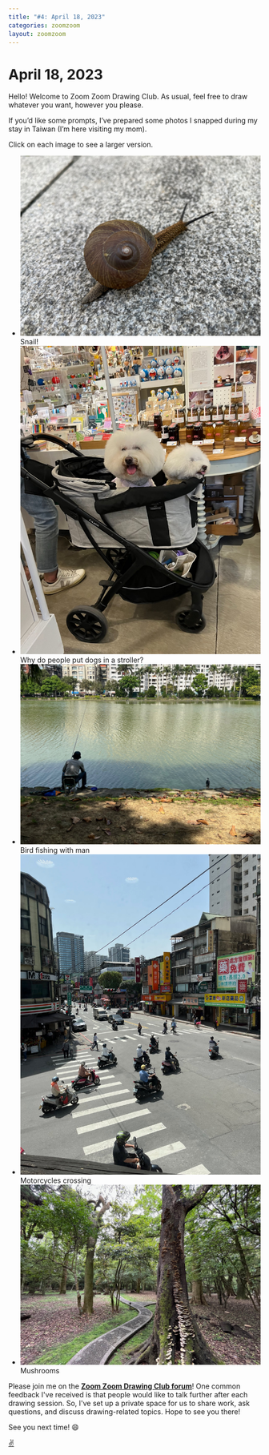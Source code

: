 ```yaml
---
title: "#4: April 18, 2023"
categories: zoomzoom
layout: zoomzoom
---
```


# April 18, 2023

Hello! Welcome to Zoom Zoom Drawing Club. As usual, feel free to draw whatever you want, however you please.

If you’d like some prompts, I’ve prepared some photos I snapped during my stay in Taiwan (I’m here visiting my mom).

Click on each image to see a larger version.


<ul class="reference-photos">
  <li>
    <a href="/assets/images/zoomzoom/z4-snail.jpg"><img src="/assets/images/zoomzoom/z4-snail.jpg"></a>
    <span>Snail!</span>
  </li>
  <li>
    <a href="/assets/images/zoomzoom/z4-dogs-stroller.jpg"><img src="/assets/images/zoomzoom/z4-dogs-stroller.jpg"></a>
    <span>Why do people put dogs in a stroller?</span>
  </li>
  <li>
    <a href="/assets/images/zoomzoom/z4-fishing.jpg"><img src="/assets/images/zoomzoom/z4-fishing.jpg"></a>
    <span>Bird fishing with man</span>
  </li>
  <li>
    <a href="/assets/images/zoomzoom/z4-motorcycles.jpg"><img src="/assets/images/zoomzoom/z4-motorcycles.jpg"></a>
    <span>Motorcycles crossing</span>
  </li>
  <li>
    <a href="/assets/images/zoomzoom/z4-mushroom-tree.jpg"><img src="/assets/images/zoomzoom/z4-mushroom-tree.jpg"></a>
    <span>Mushrooms</span>
  </li>
</ul>


Please join me on the **[Zoom Zoom Drawing Club forum](https://ponder.us/join/394ba2b9)**! 
One common feedback I've received is that people would like to
talk further after each drawing session.
So, I've set up a private space for us to share work, ask questions, and discuss 
drawing-related topics. Hope to see you there!

See you next time! 😄

<div class="footer-symbol"><a href="https://mrshawnliu.com">✌</a></div>
